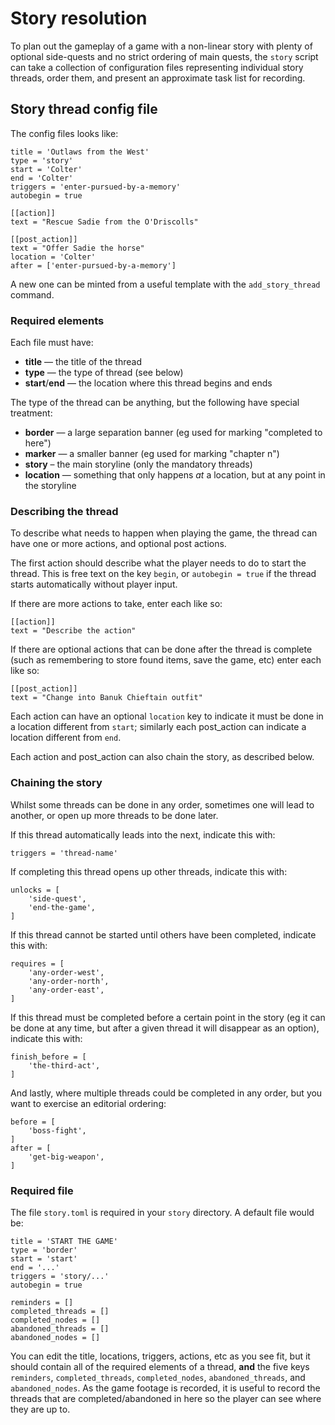 Story resolution
================

To plan out the gameplay of a game with a non-linear story with plenty of
optional side-quests and no strict ordering of main quests, the `story`
script can take a collection of configuration files representing individual
story threads, order them, and present an approximate task list for
recording.


## Story thread config file

The config files looks like:

    title = 'Outlaws from the West'
    type = 'story'
    start = 'Colter'
    end = 'Colter'
    triggers = 'enter-pursued-by-a-memory'
    autobegin = true

    [[action]]
    text = "Rescue Sadie from the O'Driscolls"

    [[post_action]]
    text = "Offer Sadie the horse"
    location = 'Colter'
    after = ['enter-pursued-by-a-memory']

A new one can be minted from a useful template with the `add_story_thread`
command.

### Required elements

Each file must have:

* **title** — the title of the thread
* **type** — the type of thread (see below)
* **start**/**end** — the location where this thread begins and ends


The type of the thread can be anything, but the following have special
treatment:

* **border** — a large separation banner (eg used for marking "completed
  to here")
* **marker** — a smaller banner (eg used for marking "chapter n")
* **story** – the main storyline (only the mandatory threads)
* **location** — something that only happens *at* a location, but at any
  point in the storyline


### Describing the thread

To describe what needs to happen when playing the game, the thread can
have one or more actions, and optional post actions.

The first action should describe what the player needs to do to start the
thread. This is free text on the key `begin`, or `autobegin = true` if the
thread starts automatically without player input.

If there are more actions to take, enter each like so:

    [[action]]
    text = "Describe the action"

If there are optional actions that can be done after the thread is
complete (such as remembering to store found items, save the game, etc)
enter each like so:

    [[post_action]]
    text = "Change into Banuk Chieftain outfit"

Each action can have an optional `location` key to indicate it must be done in
a location different from `start`; similarly each post_action can indicate a
location different from `end`.

Each action and post_action can also chain the story, as described below.


### Chaining the story

Whilst some threads can be done in any order, sometimes one will lead to
another, or open up more threads to be done later.

If this thread automatically leads into the next, indicate this with:

    triggers = 'thread-name'

If completing this thread opens up other threads, indicate this with:

    unlocks = [
        'side-quest',
        'end-the-game',
    ]

If this thread cannot be started until others have been completed,
indicate this with:

    requires = [
        'any-order-west',
        'any-order-north',
        'any-order-east',
    ]

If this thread must be completed before a certain point in the story (eg it
can be done at any time, but after a given thread it will disappear as an
option), indicate this with:

    finish_before = [
        'the-third-act',
    ]

And lastly, where multiple threads could be completed in any order, but you
want to exercise an editorial ordering:

    before = [
        'boss-fight',
    ]
    after = [
        'get-big-weapon',
    ]


### Required file

The file `story.toml` is required in your `story` directory. A default file
would be:

    title = 'START THE GAME'
    type = 'border'
    start = 'start'
    end = '...'
    triggers = 'story/...'
    autobegin = true

    reminders = []
    completed_threads = []
    completed_nodes = []
    abandoned_threads = []
    abandoned_nodes = []

You can edit the title, locations, triggers, actions, etc as you see fit, but
it should contain all of the required elements of a thread, **and** the five
keys `reminders`, `completed_threads`, `completed_nodes`, `abandoned_threads`,
and `abandoned_nodes`. As the game footage is recorded, it is useful to record
the threads that are completed/abandoned in here so the player can see where
they are up to.
